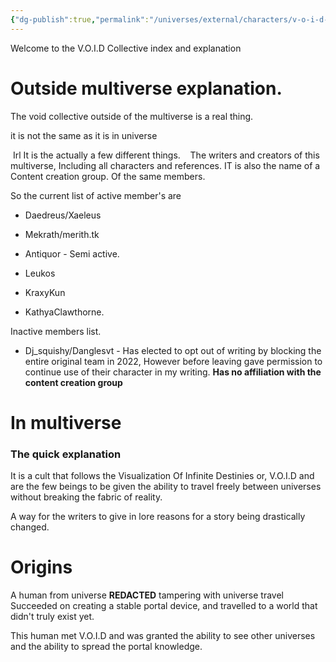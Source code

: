 ```yaml
---
{"dg-publish":true,"permalink":"/universes/external/characters/v-o-i-d-collective/","created":"2024-06-11T11:19:28.519-05:00","updated":"2024-06-11T17:52:11.227-05:00"}
---
```


Welcome to the V.O.I.D Collective index and explanation

  

# Outside multiverse explanation.

The void collective outside of the multiverse is a real thing.

  

it is not the same as it is in universe

  

 Irl It is the actually a few different things.
 
 The writers and creators of this multiverse, Including all characters and references.
IT is also the name of a Content creation group. Of the same members.


So the current list of active member's are

  

- Daedreus/Xaeleus

- Mekrath/merith.tk

- Antiquor - Semi active.

-  Leukos

- KraxyKun

- KathyaClawthorne.   

Inactive members list.

- Dj_squishy/Danglesvt - Has elected to opt out of writing by blocking the  entire original team in 2022, However before leaving gave permission to continue use of their character in my writing. **Has no affiliation with the content creation group** 

  

# In multiverse

  

### The quick explanation

It is a cult that follows the Visualization Of Infinite Destinies or, V.O.I.D and are the few beings to be given the ability to travel freely between universes without breaking the fabric of reality.

A way for the writers to give in lore reasons for a story being drastically changed.

# Origins

A human from universe **REDACTED** tampering with universe travel Succeeded on creating a stable portal device, and travelled to a world that didn't truly exist yet.

This human met V.O.I.D and was granted the ability to see other universes and the ability to spread the portal knowledge.